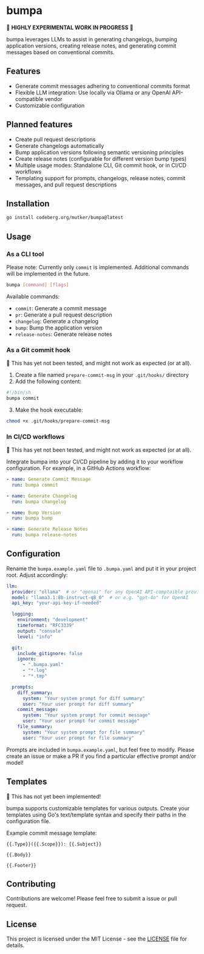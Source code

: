 # bumpa

🚧 **HIGHLY EXPERIMENTAL WORK IN PROGRESS** 🚧

bumpa leverages LLMs to assist in generating changelogs, bumping application versions, creating release notes, and generating commit messages based on conventional commits.

## Features

- Generate commit messages adhering to conventional commits format
- Flexible LLM integration: Use locally via Ollama or any OpenAI API-compatible vendor
- Customizable configuration

## Planned features

- Create pull request descriptions
- Generate changelogs automatically
- Bump application versions following semantic versioning principles
- Create release notes (configurable for different version bump types)
- Multiple usage modes: Standalone CLI, Git commit hook, or in CI/CD workflows
- Templating support for prompts, changelogs, release notes, commit messages, and pull request descriptions

## Installation

```bash
go install codeberg.org/mutker/bumpa@latest
```

## Usage

### As a CLI tool

Please note: Currently only `commit` is implemented. Additional commands will be implemented in the future.

```bash
bumpa [command] [flags]
```

Available commands:
- `commit`: Generate a commit message
- `pr`: Generate a pull request description
- `changelog`: Generate a changelog
- `bump`: Bump the application version
- `release-notes`: Generate release notes

### As a Git commit hook

🚧 This has yet not been tested, and might not work as expected (or at all).

1. Create a file named `prepare-commit-msg` in your `.git/hooks/` directory
2. Add the following content:

```bash
#!/bin/sh
bumpa commit
```

3. Make the hook executable:

```bash
chmod +x .git/hooks/prepare-commit-msg
```

### In CI/CD workflows

🚧 This has yet not been tested, and might not work as expected (or at all).

Integrate bumpa into your CI/CD pipeline by adding it to your workflow configuration. For example, in a GitHub Actions workflow:

```yaml
- name: Generate Commit Message
  run: bumpa commit

- name: Generate Changelog
  run: bumpa changelog

- name: Bump Version
  run: bumpa bump

- name: Generate Release Notes
  run: bumpa release-notes
```

## Configuration

Rename the `bumpa.example.yaml` file to `.bumpa.yaml` and put it in your project root. Adjust accordingly:

```yaml
llm:
  provider: "ollama"  # or "openai" for any OpenAI API-comptaible provider
  model: "llama3.1:8b-instruct-q8_0"  # or e.g. "gpt-4o" for OpenAI
  api_key: "your-api-key-if-needed"

  logging:
    environment: "development"
    timeformat: "RFC3339"
    output: "console"
    level: "info"

  git:
    include_gitignore: false
    ignore:
      - ".bumpa.yaml"
      - "*.log"
      - "*.tmp"

  prompts:
    diff_summary:
      system: "Your system prompt for diff summary"
      user: "Your user prompt for diff summary"
    commit_message:
      system: "Your system prompt for commit message"
      user: "Your user prompt for commit message"
    file_summary:
      system: "Your system prompt for file summary"
      user: "Your user prompt for file summary"
```

Prompts are included in `bumpa.example.yaml`, but feel free to modify. Please create an issue or make a PR if you find a particular effective prompt and/or model!

## Templates

🚧 This has not yet been implemented!

bumpa supports customizable templates for various outputs. Create your templates using Go's text/template syntax and specify their paths in the configuration file.

Example commit message template:

```
{{.Type}}({{.Scope}}): {{.Subject}}

{{.Body}}

{{.Footer}}
```

## Contributing

Contributions are welcome! Please feel free to submit a issue or pull request.

## License

This project is licensed under the MIT License - see the [LICENSE](LICENSE) file for details.
```
